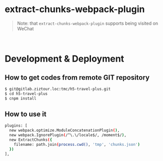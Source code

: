 # extract-chunks-webpack-plugin

> Note: that `extract-chunks-webpack-plugin` supports being visited on WeChat

<br/>

# Development & Deployment

## How to get codes from remote GIT repository

```bash
$ git@gitlab.ziztour.loc:tmc/h5-travel-plus.git
$ cd h5-travel-plus
$ cnpm install
```

## How to use it

```bash
plugins: [
  new webpack.optimize.ModuleConcatenationPlugin(),
  new webpack.IgnorePlugin(/^\.\/locale$/, /moment$/),
  new ExtractChunks({
    filename: path.join(process.cwd(), 'tmp', 'chunks.json')
  })
],
```
